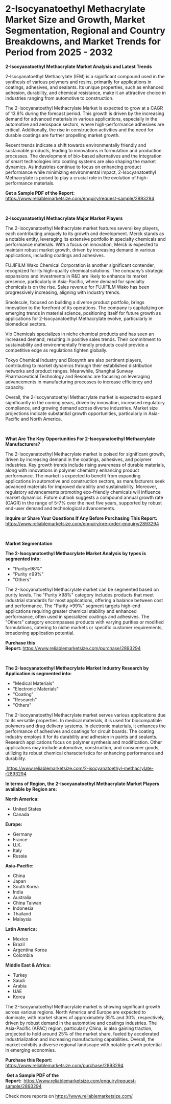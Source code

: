<p><h1>2-Isocyanatoethyl Methacrylate Market Size and Growth, Market Segmentation, Regional and Country Breakdowns, and Market Trends for Period from 2025 -  2032</h1></p><p><strong>2-Isocyanatoethyl Methacrylate Market Analysis and Latest Trends</strong></p>
<p><p>2-Isocyanatoethyl Methacrylate (IEM) is a significant compound used in the synthesis of various polymers and resins, primarily for applications in coatings, adhesives, and sealants. Its unique properties, such as enhanced adhesion, durability, and chemical resistance, make it an attractive choice in industries ranging from automotive to construction.</p><p>The 2-Isocyanatoethyl Methacrylate Market is expected to grow at a CAGR of 13.9% during the forecast period. This growth is driven by the increasing demand for advanced materials in various applications, especially in the automotive and aerospace sectors, where high-performance adhesives are critical. Additionally, the rise in construction activities and the need for durable coatings are further propelling market growth.</p><p>Recent trends indicate a shift towards environmentally friendly and sustainable products, leading to innovations in formulation and production processes. The development of bio-based alternatives and the integration of smart technologies into coating systems are also shaping the market dynamics. As industries continue to focus on enhancing product performance while minimizing environmental impact, 2-Isocyanatoethyl Methacrylate is poised to play a crucial role in the evolution of high-performance materials.</p></p>
<p><strong>Get a Sample PDF of the Report:&nbsp;</strong> <a href="https://www.reliablemarketsize.com/enquiry/request-sample/2893294?utm_campaign=2744&utm_medium=2&utm_source=Github&utm_content=ia&utm_term=15032025&utm_id=2-isocyanatoethyl-methacrylate">https://www.reliablemarketsize.com/enquiry/request-sample/2893294</a></p>
<p>&nbsp;</p>
<p><strong>2-Isocyanatoethyl Methacrylate Major Market Players</strong></p>
<p><p>The 2-Isocyanatoethyl Methacrylate market features several key players, each contributing uniquely to its growth and development. Merck stands as a notable entity, leveraging its extensive portfolio in specialty chemicals and performance materials. With a focus on innovation, Merck is expected to maintain robust market growth, driven by increasing demand in various applications, including coatings and adhesives.</p><p>FUJIFILM Wako Chemical Corporation is another significant contender, recognized for its high-quality chemical solutions. The company’s strategic expansions and investments in R&D are likely to enhance its market presence, particularly in Asia-Pacific, where demand for specialty chemicals is on the rise. Sales revenue for FUJIFILM Wako has been progressively increasing, aligning with industry trends.</p><p>Smolecule, focused on building a diverse product portfolio, brings innovation to the forefront of its operations. The company is capitalizing on emerging trends in material science, positioning itself for future growth as applications for 2-Isocyanatoethyl Methacrylate evolve, particularly in biomedical sectors.</p><p>Vio Chemicals specializes in niche chemical products and has seen an increased demand, resulting in positive sales trends. Their commitment to sustainability and environmentally friendly products could provide a competitive edge as regulations tighten globally.</p><p>Tokyo Chemical Industry and Biosynth are also pertinent players, contributing to market dynamics through their established distribution networks and product ranges. Meanwhile, Shanghai Sunway Pharmaceutical Technology and Resonac are focusing on leveraging advancements in manufacturing processes to increase efficiency and capacity.</p><p>Overall, the 2-Isocyanatoethyl Methacrylate market is expected to expand significantly in the coming years, driven by innovation, increased regulatory compliance, and growing demand across diverse industries. Market size projections indicate substantial growth opportunities, particularly in Asia-Pacific and North America.</p></p>
<p>&nbsp;</p>
<p><strong>What Are The Key Opportunities For 2-Isocyanatoethyl Methacrylate Manufacturers?</strong></p>
<p><p>The 2-Isocyanatoethyl Methacrylate market is poised for significant growth, driven by increasing demand in the coatings, adhesives, and polymer industries. Key growth trends include rising awareness of durable materials, along with innovations in polymer chemistry enhancing product performance. The market is expected to benefit from expanding applications in automotive and construction sectors, as manufacturers seek advanced materials for improved durability and sustainability. Moreover, regulatory advancements promoting eco-friendly chemicals will influence market dynamics. Future outlook suggests a compound annual growth rate (CAGR) in the range of 5-7% over the next five years, supported by robust end-user demand and technological advancements.</p></p>
<p><strong>Inquire or Share Your Questions If Any Before Purchasing This Report:</strong> <a href="https://www.reliablemarketsize.com/enquiry/pre-order-enquiry/2893294?utm_campaign=2744&utm_medium=2&utm_source=Github&utm_content=ia&utm_term=15032025&utm_id=2-isocyanatoethyl-methacrylate">https://www.reliablemarketsize.com/enquiry/pre-order-enquiry/2893294</a></p>
<p>&nbsp;</p>
<p><strong>Market Segmentation</strong></p>
<p><strong>The 2-Isocyanatoethyl Methacrylate Market Analysis by types is segmented into:</strong></p>
<p><ul><li>"Purity≥98%"</li><li>"Purity ≥99%"</li><li>"Others"</li></ul></p>
<p><p>The 2-Isocyanatoethyl Methacrylate market can be segmented based on purity levels. The "Purity ≥98%" category includes products that meet industrial standards for most applications, offering a balance between cost and performance. The "Purity ≥99%" segment targets high-end applications requiring greater chemical stability and enhanced performance, often used in specialized coatings and adhesives. The "Others" category encompasses products with varying purities or modified formulations, catering to niche markets or specific customer requirements, broadening application potential.</p></p>
<p><strong>Purchase this Report:&nbsp;</strong><a href="https://www.reliablemarketsize.com/purchase/2893294?utm_campaign=2744&utm_medium=2&utm_source=Github&utm_content=ia&utm_term=15032025&utm_id=2-isocyanatoethyl-methacrylate">https://www.reliablemarketsize.com/purchase/2893294</a></p>
<p>&nbsp;</p>
<p><strong>The 2-Isocyanatoethyl Methacrylate Market Industry Research by Application is segmented into:</strong></p>
<p><ul><li>"Medical Materials"</li><li>"Electronic Materials"</li><li>"Coating"</li><li>"Research"</li><li>"Others"</li></ul></p>
<p><p>The 2-Isocyanatoethyl Methacrylate market serves various applications due to its versatile properties. In medical materials, it is used for biocompatible polymers and drug delivery systems. In electronic materials, it enhances the performance of adhesives and coatings for circuit boards. The coating industry employs it for its durability and adhesion in paints and sealants. Research applications focus on polymer synthesis and modification. Other applications may include automotive, construction, and consumer goods, utilizing its robust chemical characteristics for enhancing performance and durability.</p></p>
<p><a href="https://www.reliablemarketsize.com/2-isocyanatoethyl-methacrylate-r2893294?utm_campaign=2744&utm_medium=2&utm_source=Github&utm_content=ia&utm_term=15032025&utm_id=2-isocyanatoethyl-methacrylate">&nbsp;https://www.reliablemarketsize.com/2-isocyanatoethyl-methacrylate-r2893294</a></p>
<p><strong>In terms of Region, the 2-Isocyanatoethyl Methacrylate Market Players available by Region are:</strong></p>
<p>
    <p> <strong> North America: </strong>
        <ul>
            <li>United States</li>
            <li>Canada</li>
        </ul>
        </p> 
    <p> <strong> Europe: </strong>
        <ul>
            <li>Germany</li>
            <li>France</li>
            <li>U.K.</li>
            <li>Italy</li>
            <li>Russia</li>
        </ul>
        </p> 
    <p> <strong> Asia-Pacific: </strong>
        <ul>
            <li>China</li>
            <li>Japan</li>
            <li>South Korea</li>
            <li>India</li>
            <li>Australia</li>
            <li>China Taiwan</li>
            <li>Indonesia</li>
            <li>Thailand</li>
            <li>Malaysia</li>
        </ul>
        </p> 
    <p> <strong> Latin America: </strong>
        <ul>
            <li>Mexico</li>
            <li>Brazil</li>
            <li>Argentina Korea</li>
            <li>Colombia</li>
        </ul>
        </p> 
    <p> <strong> Middle East & Africa: </strong>
        <ul>
            <li>Turkey</li>
            <li>Saudi</li>
            <li>Arabia</li>
            <li>UAE</li>
            <li>Korea</li>
        </ul>
    </p>
    </p>
<p><p>The 2-Isocyanatoethyl Methacrylate market is showing significant growth across various regions. North America and Europe are expected to dominate, with market shares of approximately 35% and 30%, respectively, driven by robust demand in the automotive and coatings industries. The Asia-Pacific (APAC) region, particularly China, is also gaining traction, projected to hold around 25% of the market share, fueled by accelerated industrialization and increasing manufacturing capabilities. Overall, the market exhibits a diverse regional landscape with notable growth potential in emerging economies.</p></p>
<p><strong>Purchase this Report: </strong><a href="https://www.reliablemarketsize.com/purchase/2893294?utm_campaign=2744&utm_medium=2&utm_source=Github&utm_content=ia&utm_term=15032025&utm_id=2-isocyanatoethyl-methacrylate">https://www.reliablemarketsize.com/purchase/2893294</a></p>
<p>&nbsp;<strong>Get a Sample PDF of the Report:&nbsp;&nbsp;</strong><a href="https://www.reliablemarketsize.com/enquiry/request-sample/2893294?utm_campaign=2744&utm_medium=2&utm_source=Github&utm_content=ia&utm_term=15032025&utm_id=2-isocyanatoethyl-methacrylate">https://www.reliablemarketsize.com/enquiry/request-sample/2893294</a></p>
<p><strong></strong></p>
<p>Check more reports on <a href="https://www.reliablemarketsize.com/?utm_campaign=2744&utm_medium=2&utm_source=Github&utm_content=ia&utm_term=15032025&utm_id=2-isocyanatoethyl-methacrylate">https://www.reliablemarketsize.com/</a></p>